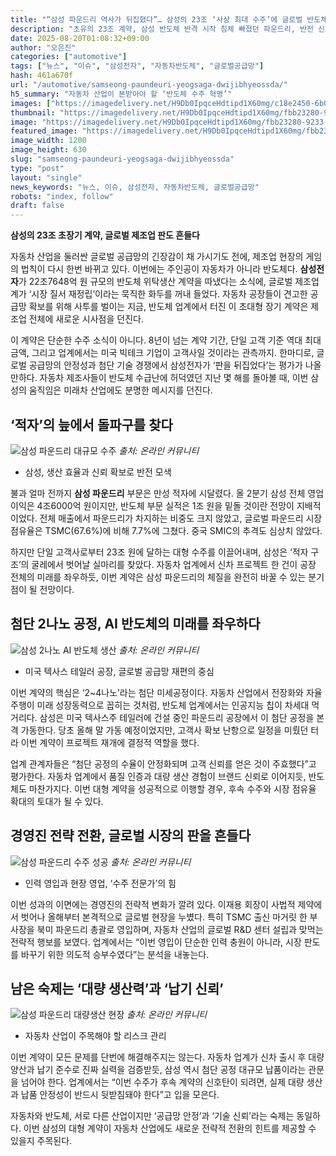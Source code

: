 ```yaml
---
title: "“삼성 파운드리 역사가 뒤집혔다”… 삼성의 23조 ‘사상 최대 수주’에 글로벌 반도체 업계 ‘기절초풍’"
description: "초유의 23조 계약, 삼성 반도체 반격 시작 침체 빠졌던 파운드리, 반전 신호탄 쏘다 ..."
date: 2025-08-20T01:08:32+09:00
author: "오은진"
categories: ["automotive"]
tags: ["뉴스", "이슈", "삼성전자", "자동차반도체", "글로벌공급망"]
hash: 461a670f
url: "/automotive/samseong-paundeuri-yeogsaga-dwijibhyeossda/"
h5_summary: "자동차 산업이 본받아야 할 ‘반도체 수주 혁명’"
images: ["https://imagedelivery.net/H9Db0IpqceHdtipd1X60mg/c18e2450-6b00-4240-f86b-ed6d60f80800/public", "https://imagedelivery.net/H9Db0IpqceHdtipd1X60mg/fbb23280-9233-49ce-b0b2-49e809834a00/public", "https://imagedelivery.net/H9Db0IpqceHdtipd1X60mg/873d0948-7e32-4b06-9513-346eaa164800/public", "https://imagedelivery.net/H9Db0IpqceHdtipd1X60mg/e73810a0-f743-4856-7a14-5fdd54415900/public", "https://imagedelivery.net/H9Db0IpqceHdtipd1X60mg/5226bfb2-aa55-4c72-02f0-d5b54b295400/public"]
thumbnail: "https://imagedelivery.net/H9Db0IpqceHdtipd1X60mg/fbb23280-9233-49ce-b0b2-49e809834a00/public"
image: "https://imagedelivery.net/H9Db0IpqceHdtipd1X60mg/fbb23280-9233-49ce-b0b2-49e809834a00/public"
featured_image: "https://imagedelivery.net/H9Db0IpqceHdtipd1X60mg/fbb23280-9233-49ce-b0b2-49e809834a00/public"
image_width: 1200
image_height: 630
slug: "samseong-paundeuri-yeogsaga-dwijibhyeossda"
type: "post"
layout: "single"
news_keywords: "뉴스, 이슈, 삼성전자, 자동차반도체, 글로벌공급망"
robots: "index, follow"
draft: false
---
```


**삼성의 23조 초장기 계약, 글로벌 제조업 판도 흔들다**

자동차 산업을 둘러싼 글로벌 공급망의 긴장감이 채 가시기도 전에, 제조업 현장의 게임의 법칙이 다시 한번 바뀌고 있다. 이번에는 주인공이 자동차가 아니라 반도체다. **삼성전자**가 22조7648억 원 규모의 반도체 위탁생산 계약을 따냈다는 소식에, 글로벌 제조업계가 ‘시장 질서 재정립’이라는 묵직한 화두를 꺼내 들었다. 자동차 공장들이 견고한 공급망 확보를 위해 사투를 벌이는 지금, 반도체 업계에서 터진 이 초대형 장기 계약은 제조업 전체에 새로운 시사점을 던진다.

이 계약은 단순한 수주 소식이 아니다. 8년이 넘는 계약 기간, 단일 고객 기준 역대 최대 금액, 그리고 업계에서는 미국 빅테크 기업이 고객사일 것이라는 관측까지. 한마디로, 글로벌 공급망의 안정성과 첨단 기술 경쟁에서 삼성전자가 ‘판을 뒤집었다’는 평가가 나올 만하다. 자동차 제조사들이 반도체 수급난에 허덕였던 지난 몇 해를 돌아볼 때, 이번 삼성의 움직임은 미래차 산업에도 분명한 메시지를 던진다.

## ‘적자’의 늪에서 돌파구를 찾다  

![삼성 파운드리 대규모 수주](https://imagedelivery.net/H9Db0IpqceHdtipd1X60mg/873d0948-7e32-4b06-9513-346eaa164800/public)
*출처: 온라인 커뮤니티*

- 삼성, 생산 효율과 신뢰 확보로 반전 모색

불과 얼마 전까지 **삼성 파운드리** 부문은 만성 적자에 시달렸다. 올 2분기 삼성 전체 영업이익은 4조6000억 원이지만, 반도체 부문 실적은 1조 원을 밑돌 것이란 전망이 지배적이었다. 전체 매출에서 파운드리가 차지하는 비중도 크지 않았고, 글로벌 파운드리 시장 점유율은 TSMC(67.6%)에 비해 7.7%에 그쳤다. 중국 SMIC의 추격도 심상치 않았다.

하지만 단일 고객사로부터 23조 원에 달하는 대형 수주를 이끌어내며, 삼성은 ‘적자 구조’의 굴레에서 벗어날 실마리를 찾았다. 자동차 업계에서 신차 프로젝트 한 건이 공장 전체의 미래를 좌우하듯, 이번 계약은 삼성 파운드리의 체질을 완전히 바꿀 수 있는 분기점이 될 전망이다.

## 첨단 2나노 공정, AI 반도체의 미래를 좌우하다  

![삼성 2나노 AI 반도체 생산](https://imagedelivery.net/H9Db0IpqceHdtipd1X60mg/5226bfb2-aa55-4c72-02f0-d5b54b295400/public)
*출처: 온라인 커뮤니티*

- 미국 텍사스 테일러 공장, 글로벌 공급망 재편의 중심

이번 계약의 핵심은 ‘2~4나노’라는 첨단 미세공정이다. 자동차 산업에서 전장화와 자율주행이 미래 성장동력으로 꼽히는 것처럼, 반도체 업계에서는 인공지능 칩이 차세대 먹거리다. 삼성은 미국 텍사스주 테일러에 건설 중인 파운드리 공장에서 이 첨단 공정을 본격 가동한다. 당초 올해 말 가동 예정이었지만, 고객사 확보 난항으로 일정을 미뤘던 터라 이번 계약이 프로젝트 재개에 결정적 역할을 했다.

업계 관계자들은 “첨단 공정의 수율이 안정화되며 고객 신뢰를 얻은 것이 주효했다”고 평가한다. 자동차 업계에서 품질 인증과 대량 생산 경험이 브랜드 신뢰로 이어지듯, 반도체도 마찬가지다. 이번 대형 계약을 성공적으로 이행할 경우, 후속 수주와 시장 점유율 확대의 토대가 될 수 있다.

## 경영진 전략 전환, 글로벌 시장의 판을 흔들다  

![삼성 파운드리 수주 성공](https://imagedelivery.net/H9Db0IpqceHdtipd1X60mg/c18e2450-6b00-4240-f86b-ed6d60f80800/public)
*출처: 온라인 커뮤니티*

- 인력 영입과 현장 영업, ‘수주 전문가’의 힘

이번 성과의 이면에는 경영진의 전략적 변화가 깔려 있다. 이재용 회장이 사법적 제약에서 벗어나 올해부터 본격적으로 글로벌 현장을 누볐다. 특히 TSMC 출신 마거릿 한 부사장을 북미 파운드리 총괄로 영입하며, 자동차 산업의 글로벌 R&D 센터 설립과 맞먹는 전략적 행보를 보였다. 업계에서는 “이번 영입이 단순한 인력 충원이 아니라, 시장 판도를 바꾸기 위한 의도적 승부수였다”는 분석을 내놓는다.

## 남은 숙제는 ‘대량 생산력’과 ‘납기 신뢰’  

![삼성 파운드리 대량생산 현장](https://imagedelivery.net/H9Db0IpqceHdtipd1X60mg/e73810a0-f743-4856-7a14-5fdd54415900/public)
*출처: 온라인 커뮤니티*

- 자동차 산업이 주목해야 할 리스크 관리

이번 계약이 모든 문제를 단번에 해결해주지는 않는다. 자동차 업계가 신차 출시 후 대량 양산과 납기 준수로 진짜 실력을 검증받듯, 삼성 역시 첨단 공정 대규모 납품이라는 관문을 넘어야 한다. 업계에서는 “이번 수주가 후속 계약의 신호탄이 되려면, 실제 대량 생산과 납품 안정성이 반드시 뒷받침돼야 한다”고 입을 모은다. 

자동차와 반도체, 서로 다른 산업이지만 ‘공급망 안정’과 ‘기술 신뢰’라는 숙제는 동일하다. 이번 삼성의 대형 계약이 자동차 산업에도 새로운 전략적 전환의 힌트를 제공할 수 있을지 주목된다.
